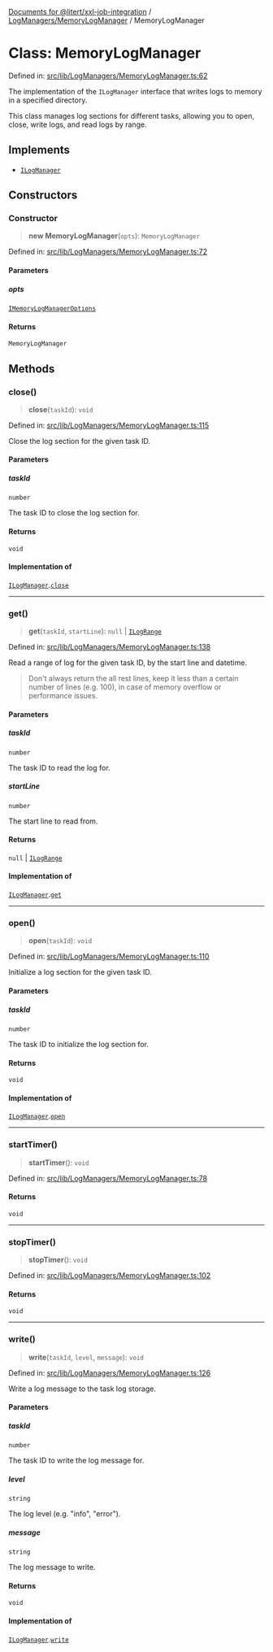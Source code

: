 [Documents for @litert/xxl-job-integration](../../../index.md) / [LogManagers/MemoryLogManager](../index.md) / MemoryLogManager

# Class: MemoryLogManager

Defined in: [src/lib/LogManagers/MemoryLogManager.ts:62](https://github.com/litert/xxl-job-integration.js/blob/master/src/lib/LogManagers/MemoryLogManager.ts#L62)

The implementation of the `ILogManager` interface that writes logs to memory in a specified directory.

This class manages log sections for different tasks, allowing you to open, close, write logs, and read logs by range.

## Implements

- [`ILogManager`](../../../Executor/Typings/interfaces/ILogManager.md)

## Constructors

### Constructor

> **new MemoryLogManager**(`opts`): `MemoryLogManager`

Defined in: [src/lib/LogManagers/MemoryLogManager.ts:72](https://github.com/litert/xxl-job-integration.js/blob/master/src/lib/LogManagers/MemoryLogManager.ts#L72)

#### Parameters

##### opts

[`IMemoryLogManagerOptions`](../interfaces/IMemoryLogManagerOptions.md)

#### Returns

`MemoryLogManager`

## Methods

### close()

> **close**(`taskId`): `void`

Defined in: [src/lib/LogManagers/MemoryLogManager.ts:115](https://github.com/litert/xxl-job-integration.js/blob/master/src/lib/LogManagers/MemoryLogManager.ts#L115)

Close the log section for the given task ID.

#### Parameters

##### taskId

`number`

The task ID to close the log section for.

#### Returns

`void`

#### Implementation of

[`ILogManager`](../../../Executor/Typings/interfaces/ILogManager.md).[`close`](../../../Executor/Typings/interfaces/ILogManager.md#close)

***

### get()

> **get**(`taskId`, `startLine`): `null` \| [`ILogRange`](../../../Executor/Typings/interfaces/ILogRange.md)

Defined in: [src/lib/LogManagers/MemoryLogManager.ts:138](https://github.com/litert/xxl-job-integration.js/blob/master/src/lib/LogManagers/MemoryLogManager.ts#L138)

Read a range of log for the given task ID, by the start line and datetime.

> Don't always return the all rest lines, keep it less than a certain number of lines (e.g. 100),
> in case of memory overflow or performance issues.

#### Parameters

##### taskId

`number`

The task ID to read the log for.

##### startLine

`number`

The start line to read from.

#### Returns

`null` \| [`ILogRange`](../../../Executor/Typings/interfaces/ILogRange.md)

#### Implementation of

[`ILogManager`](../../../Executor/Typings/interfaces/ILogManager.md).[`get`](../../../Executor/Typings/interfaces/ILogManager.md#get)

***

### open()

> **open**(`taskId`): `void`

Defined in: [src/lib/LogManagers/MemoryLogManager.ts:110](https://github.com/litert/xxl-job-integration.js/blob/master/src/lib/LogManagers/MemoryLogManager.ts#L110)

Initialize a log section for the given task ID.

#### Parameters

##### taskId

`number`

The task ID to initialize the log section for.

#### Returns

`void`

#### Implementation of

[`ILogManager`](../../../Executor/Typings/interfaces/ILogManager.md).[`open`](../../../Executor/Typings/interfaces/ILogManager.md#open)

***

### startTimer()

> **startTimer**(): `void`

Defined in: [src/lib/LogManagers/MemoryLogManager.ts:78](https://github.com/litert/xxl-job-integration.js/blob/master/src/lib/LogManagers/MemoryLogManager.ts#L78)

#### Returns

`void`

***

### stopTimer()

> **stopTimer**(): `void`

Defined in: [src/lib/LogManagers/MemoryLogManager.ts:102](https://github.com/litert/xxl-job-integration.js/blob/master/src/lib/LogManagers/MemoryLogManager.ts#L102)

#### Returns

`void`

***

### write()

> **write**(`taskId`, `level`, `message`): `void`

Defined in: [src/lib/LogManagers/MemoryLogManager.ts:126](https://github.com/litert/xxl-job-integration.js/blob/master/src/lib/LogManagers/MemoryLogManager.ts#L126)

Write a log message to the task log storage.

#### Parameters

##### taskId

`number`

The task ID to write the log message for.

##### level

`string`

The log level (e.g. "info", "error").

##### message

`string`

The log message to write.

#### Returns

`void`

#### Implementation of

[`ILogManager`](../../../Executor/Typings/interfaces/ILogManager.md).[`write`](../../../Executor/Typings/interfaces/ILogManager.md#write)

